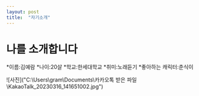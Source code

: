 ```yaml
---
layout: post
title:  "자기소개"
---
```


# 나를 소개합니다

*이름:김예람
*나이:20살
*학교:한세대학교
*취미:노래듣기
*좋아하는 캐릭터:춘식이

![사진]("C:\Users\gram\Documents\카카오톡 받은 파일\KakaoTalk_20230316_141651002.jpg")

